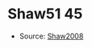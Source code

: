 <a name="material" />

# Shaw51 45
<script type="application/ld+json">
  {
    "@context": "https://schema.org/",
    "@type": "ChemicalSubstance",
    "http://purl.org/dc/terms/conformsTo":
      {
        "@type": "CreativeWork",
        "@id": "https://bioschemas.org/profiles/ChemicalSubstance/0.4-RELEASE/"
      },
    "@id": "https://egonw.github.io/nanowiki/nanowiki75.html#material",
    "name": "Shaw51 45",
    "sameAs": "http://127.0.0.1/mediawiki/index.php/Special:URIResolver/Shaw51_45"
  }
</script>


* Source: [Shaw2008](http://127.0.0.1/mediawiki/index.php/Special:URIResolver/Shaw2008)
